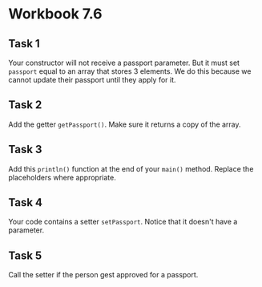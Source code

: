 # Workbook 7.6

## Task 1
Your constructor will not receive a passport parameter. But it must set <code>passport</code> equal to an array that stores 3 elements. We do this because we cannot update their passport until they apply for it.

## Task 2
Add the getter <code>getPassport()</code>. Make sure it returns a copy of the array.

## Task 3
Add this <code>println()</code> function at the end of your <code>main()</code> method. Replace the placeholders where appropriate.

## Task 4
Your code contains a setter <code>setPassport</code>. Notice that it doesn't have a parameter.

## Task 5
Call the setter if the person gest approved for a passport.
